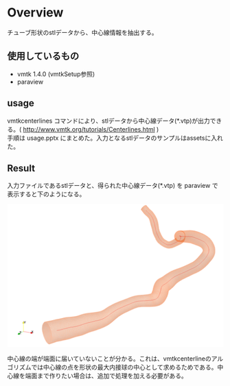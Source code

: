 # Overview
チューブ形状のstlデータから、中心線情報を抽出する。

## 使用しているもの
* vmtk 1.4.0 (vmtkSetup参照)
* paraview

## usage
vmtkcenterlines コマンドにより、stlデータから中心線データ(*.vtp)が出力できる。( http://www.vmtk.org/tutorials/Centerlines.html )
<br>
手順は usage.pptx にまとめた。入力となるstlデータのサンプルはassetsに入れた。

## Result 
入力ファイルであるstlデータと、得られた中心線データ(*.vtp) を paraview で表示すると下のようになる。<br>


<p align="center">
  <img src="../assets/surface_and_centerline.png" alt="planecut_edge" width="800"/>
</p>

中心線の端が端面に届いていないことが分かる。これは、vmtkcenterlineのアルゴリズムでは中心線の点を形状の最大内接球の中心として求めるためである。中心線を端面まで作りたい場合は、追加で処理を加える必要がある。
